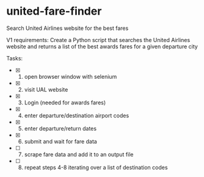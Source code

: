 # united-fare-finder
Search United Airlines website for the best fares

V1 requirements:
Create a Python script that searches the United Airlines website and returns a list of the best awards fares for a given departure city

Tasks:
- [x] 1. open browser window with selenium
- [x] 2. visit UAL website
- [x] 3. Login (needed for awards fares)
- [x] 4. enter departure/destination airport codes
- [x] 5. enter departure/return dates
- [x] 6. submit and wait for fare data
- [ ] 7. scrape fare data and add it to an output file
- [ ] 8. repeat steps 4-8 iterating over a list of destination codes 

